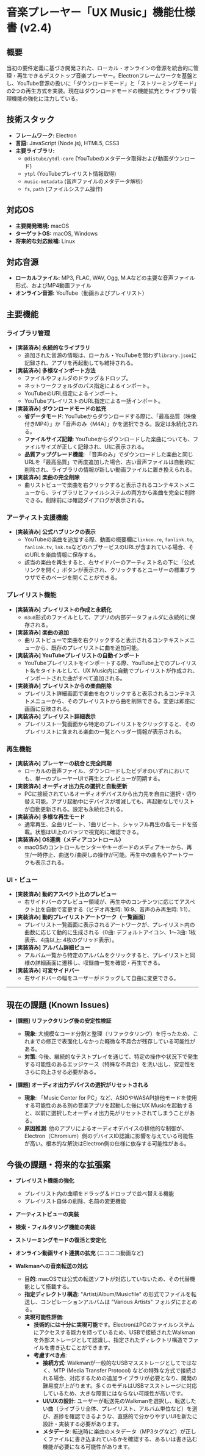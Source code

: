 # 音楽プレーヤー「UX Music」機能仕様書 (v2.4)

## 概要
当初の要件定義に基づき開発された、ローカル・オンラインの音源を統合的に管理・再生できるデスクトップ音楽プレーヤー。Electronフレームワークを基盤とし、YouTube音源の扱いに「ダウンロードモード」と「ストリーミングモード」の2つの再生方式を実装。現在はダウンロードモードの機能拡充とライブラリ管理機能の強化に注力している。

## 技術スタック
- **フレームワーク:** Electron
- **言語:** JavaScript (Node.js), HTML5, CSS3
- **主要ライブラリ:**
  - `@distube/ytdl-core` (YouTubeのメタデータ取得および動画ダウンロード)
  - `ytpl` (YouTubeプレイリスト情報取得)
  - `music-metadata` (音声ファイルのメタデータ解析)
  - `fs`, `path` (ファイルシステム操作)

## 対応OS
- **主要開発環境:** macOS
- **ターゲットOS:** macOS, Windows
- **将来的な対応候補:** Linux

## 対応音源
- **ローカルファイル:** MP3, FLAC, WAV, Ogg, M.Aなどの主要な音声ファイル形式、およびMP4動画ファイル
- **オンライン音源:** YouTube（動画およびプレイリスト）

## 主要機能

### ライブラリ管理
- **[実装済み] 永続的なライブラリ**
  - 追加された音源の情報は、ローカル・YouTubeを問わず`library.json`に記録され、アプリを再起動しても維持される。
- **[実装済み] 多様なインポート方法**
  - ファイルやフォルダのドラッグ＆ドロップ。
  - ネットワークフォルダのパス指定によるインポート。
  - YouTubeのURL指定によるインポート。
  - YouTubeプレイリストのURL指定による一括インポート。
- **[実装済み] ダウンロードモードの拡充**
  - **省データモード**: YouTubeからダウンロードする際に、「最高品質（映像付きMP4）」か「音声のみ（M4A）」かを選択できる。設定は永続化される。
  - **ファイルサイズ記録**: YouTubeからダウンロードした楽曲についても、ファイルサイズが正しく記録され、UIに表示される。
  - **品質アップグレード機能**: 「音声のみ」でダウンロードした楽曲と同じURLを「最高品質」で再度追加した場合、古い音声ファイルは自動的に削除され、ライブラリの情報が新しい動画ファイルに置き換えられる。
- **[実装済み] 楽曲の完全削除**
  - 曲リストビューで楽曲を右クリックすると表示されるコンテキストメニューから、ライブラリとファイルシステムの両方から楽曲を完全に削除できる。削除前には確認ダイアログが表示される。

### アーティスト支援機能
- **[実装済み] 公式ハブリンクの表示**
  - YouTubeの楽曲を追加する際、動画の概要欄に`linkco.re`, `fanlink.to`, `fanlink.tv`, `lnk.to`などのハブサービスのURLが含まれている場合、そのURLを楽曲情報に保存する。
  - 該当の楽曲を再生すると、右サイドバーのアーティスト名の下に「公式リンクを開く」ボタンが表示され、クリックするとユーザーの標準ブラウザでそのページを開くことができる。

### プレイリスト機能
- **[実装済み] プレイリストの作成と永続化**
  - `m3u8`形式のファイルとして、アプリの内部データフォルダに永続的に保存される。
- **[実装済み] 楽曲の追加**
  - 曲リストビューで楽曲を右クリックすると表示されるコンテキストメニューから、既存のプレイリストに曲を追加可能。
- **[実装済み] YouTubeプレイリストの自動インポート**
  - YouTubeプレイリストをインポートする際、YouTube上でのプレイリスト名をタイトルとして、UX Music内に自動でプレイリストが作成され、インポートされた曲がすべて追加される。
- **[実装済み] プレイリストからの楽曲削除**
  - プレイリスト詳細画面で楽曲を右クリックすると表示されるコンテキストメニューから、そのプレイリストから曲を削除できる。変更は即座に画面に反映される。
- **[実装済み] プレイリスト詳細表示**
  - プレイリスト一覧画面から特定のプレイリストをクリックすると、そのプレイリストに含まれる楽曲の一覧とヘッダー情報が表示される。

### 再生機能
- **[実装済み] プレーヤーの統合と完全同期**
  - ローカルの音声ファイル、ダウンロードしたビデオのいずれにおいても、単一のプレーヤーUIで再生とプレビューが同期する。
- **[実装済み] オーディオ出力先の選択と自動更新**
  - PCに接続されているオーディオデバイスから出力先を自由に選択・切り替え可能。アプリ起動中にデバイスが増減しても、再起動なしでリストが自動更新される。設定も永続化される。
- **[実装済み] 多様な再生モード**
  - 通常再生、全曲リピート、1曲リピート、シャッフル再生の各モードを搭載。状態はUI上のバッジで視覚的に確認できる。
- **[実装済み] OS連携（メディアコントロール）**
  - macOSのコントロールセンターやキーボードのメディアキーから、再生/一時停止、曲送り/曲戻しの操作が可能。再生中の曲名やアートワークも表示される。

### UI・ビュー
- **[実装済み] 動的アスペクト比のプレビュー**
  - 右サイドバーのプレビュー領域が、再生中のコンテンツに応じてアスペクト比を自動で変更する（ビデオ再生時: 16:9、音声のみ再生時: 1:1）。
- **[実装済み] 動的プレイリストアートワーク（一覧画面）**
  - プレイリスト一覧画面に表示されるアートワークが、プレイリスト内の曲数に応じて動的に生成される（0曲: デフォルトアイコン、1〜3曲: 1枚表示、4曲以上: 4枚のグリッド表示）。
- **[実装済み] アルバム詳細ビュー**
  - アルバム一覧から特定のアルバムをクリックすると、プレイリストと同様の詳細画面に遷移し、収録曲一覧を確認・再生できる。
- **[実装済み] 可変サイドバー**
  - 右サイドバーの幅をユーザーがドラッグして自由に変更できる。

---

## 現在の課題 (Known Issues)

- **[課題] リファクタリング後の安定性検証**
  - **現象**: 大規模なコード分割と整理（リファクタリング）を行ったため、これまでの修正で表面化しなかった軽微な不具合が残存している可能性がある。
  - **対策**: 今後、継続的なテストプレイを通じて、特定の操作や状況下で発生する可能性のあるエッジケース（特殊な不具合）を洗い出し、安定性をさらに向上させる必要がある。

- **[課題] オーディオ出力デバイスの選択がリセットされる**
  - **現象**: 「Music Center for PC」など、ASIOやWASAPI排他モードを使用する可能性のある別の音楽アプリを起動した後にUX Musicを起動すると、以前に選択したオーディオ出力先がリセットされてしまうことがある。
  - **原因推測**: 他のアプリによるオーディオデバイスの排他的な制御が、Electron（Chromium）側のデバイスID認識に影響を与えている可能性が高い。根本的な解決はElectron側の仕様に依存する可能性がある。

## 今後の課題・将来的な拡張案

- **プレイリスト機能の強化**
  - プレイリスト内の曲順をドラッグ＆ドロップで並べ替える機能
  - プレイリスト自体の削除、名前の変更機能
- **アーティストビューの実装**
- **検索・フィルタリング機能の実装**
- **ストリーミングモードの復活と安定化**
- **オンライン動画サイト連携の拡充** (ニコニコ動画など)

- **Walkmanへの音楽転送の対応**
  - **目的**: macOSでは公式の転送ソフトが対応していないため、その代替機能として搭載する。
  - **指定ディレクトリ構造**: "Artist/Album/Musicfile" の形式でファイルを転送し、コンピレーションアルバムは "Various Artists" フォルダにまとめる。
  - **実現可能性評価**:
    - **技術的には十分に実現可能**です。ElectronはPCのファイルシステムにアクセスする能力を持っているため、USBで接続されたWalkmanを外部ストレージとして認識し、指定されたディレクトリ構造でファイルを書き込むことができます。
    - **考慮すべき点**:
      - **接続方式**: Walkmanが一般的なUSBマスストレージとしてではなく、MTP (Media Transfer Protocol) などの特殊な方式で接続される場合、対応するための追加ライブラリが必要となり、開発の難易度が上がります。多くのモデルはUSBマスストレージに対応しているため、大きな障害にはならない可能性が高いです。
      - **UI/UXの設計**: ユーザーが転送先のWalkmanを選択し、転送したい曲（ライブラリ全体、プレイリスト、アルバム単位など）を選び、進捗を確認できるような、直感的で分かりやすいUIを新たに設計・実装する必要があります。
      - **メタデータ**: 転送時に楽曲のメタデータ（MP3タグなど）が正しくファイルに書き込まれているかを確認する、あるいは書き込む機能が必要になる可能性があります。